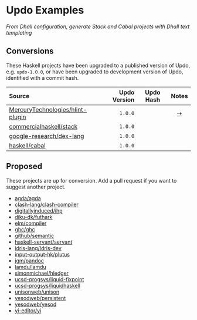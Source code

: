 # Updo Examples

_From Dhall configuration, generate Stack and Cabal projects with Dhall text templating_

## Conversions

These Haskell projects have been upgraded to a published version of Updo, e.g.
`updo-1.0.0`, or have been upgraded to development version of Updo, identified
with a commit hash.

| Source | Updo Version | Updo Hash | Notes |
| :- | -:| :-: | :-: |
| [MercuryTechnologies/hlint-plugin](https://github.com/up-do/hlint-plugin) | `1.0.0` | | [⇢](/hlint-plugin.md) |
| [commercialhaskell/stack](https://github.com/up-do/stack) | `1.0.0` | | |
| [google-research/dex-lang](https://github.com/up-do/dex-lang) | `1.0.0` | | |
| [haskell/cabal](https://github.com/up-do/cabal) | `1.0.0` | | |

## Proposed

These projects are up for conversion. Add a pull request if you want to suggest
another project.

* [agda/agda](https://github.com/agda/agda)
* [clash-lang/clash-compiler](https://github.com/clash-lang/clash-compiler)
* [digitallyinduced/ihp](https://github.com/digitallyinduced/ihp)
* [diku-dk/futhark](https://github.com/diku-dk/futhark)
* [elm/compiler](https://github.com/elm/compiler)
* [ghc/ghc](https://github.com/ghc/ghc)
* [github/semantic](https://github.com/github/semantic)
* [haskell-servant/servant](https://github.com/haskell-servant/servant)
* [idris-lang/Idris-dev](https://github.com/idris-lang/Idris-dev)
* [input-output-hk/plutus](https://github.com/input-output-hk/plutus)
* [jgm/pandoc](https://github.com/jgm/pandoc)
* [lamdu/lamdu](https://github.com/lamdu/lamdu)
* [simonmichael/hledger](https://github.com/simonmichael/hledger)
* [ucsd-progsys/liquid-fixpoint](https://github.com/ucsd-progsys/liquid-fixpoint)
* [ucsd-progsys/liquidhaskell](https://github.com/ucsd-progsys/liquidhaskell)
* [unisonweb/unison](https://github.com/unisonweb/unison/)
* [yesodweb/persistent](https://github.com/yesodweb/persistent)
* [yesodweb/yesod](https://github.com/yesodweb/yesod)
* [yi-editor/yi](https://github.com/yi-editor/yi)

